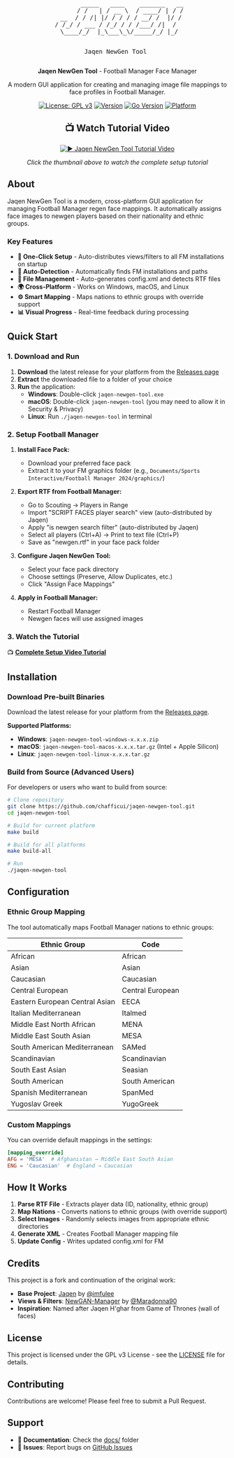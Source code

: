 <div align="center"><pre>
        _____   ____    _______   __
       / /   | / __ \  / ____/ | / /
  __  / / /| |/ / / / / __/ /  |/ /
 / /_/ / ___ / /_/ / / /___/ /|  /  
 \____/_/  |_\___\_\/_____/_/ |_/

Jaqen NewGen Tool
</pre></div>

<div align="center">

**Jaqen NewGen Tool** - Football Manager Face Manager

A modern GUI application for creating and managing image file mappings to face profiles in Football Manager.

[![License: GPL v3](https://img.shields.io/badge/License-GPLv3-blue.svg)](https://www.gnu.org/licenses/gpl-3.0)
[![Version](https://img.shields.io/badge/Version-1.0.0-green.svg)](https://github.com/chafficui/jaqen-newgen-tool/releases)
[![Go Version](https://img.shields.io/badge/Go-1.22+-00ADD8?style=flat&logo=go)](https://golang.org/)
[![Platform](https://img.shields.io/badge/Platform-Windows%20%7C%20macOS%20%7C%20Linux-lightgrey)](https://github.com/chafficui/jaqen-newgen-tool)


## 📺 Watch Tutorial Video

[![▶️ Jaqen NewGen Tool Tutorial Video](https://img.youtube.com/vi/aHnrpfH--ic/maxresdefault.jpg)](https://www.youtube.com/watch?v=aHnrpfH--ic)

*Click the thumbnail above to watch the complete setup tutorial*

</div>

## About

Jaqen NewGen Tool is a modern, cross-platform GUI application for managing Football Manager regen face mappings. It automatically assigns face images to newgen players based on their nationality and ethnic groups.

### Key Features

- **🚀 One-Click Setup** - Auto-distributes views/filters to all FM installations on startup
- **🔄 Auto-Detection** - Automatically finds FM installations and paths
- **📁 File Management** - Auto-generates config.xml and detects RTF files
- **🌍 Cross-Platform** - Works on Windows, macOS, and Linux
- **⚙️ Smart Mapping** - Maps nations to ethnic groups with override support
- **📊 Visual Progress** - Real-time feedback during processing

## Quick Start

### 1. Download and Run

1. **Download** the latest release for your platform from the [Releases page](https://github.com/chafficui/jaqen-newgen-tool/releases)
2. **Extract** the downloaded file to a folder of your choice
3. **Run** the application:
   - **Windows**: Double-click `jaqen-newgen-tool.exe`
   - **macOS**: Double-click `jaqen-newgen-tool` (you may need to allow it in Security & Privacy)
   - **Linux**: Run `./jaqen-newgen-tool` in terminal

### 2. Setup Football Manager

1. **Install Face Pack:**
   - Download your preferred face pack
   - Extract it to your FM graphics folder (e.g., `Documents/Sports Interactive/Football Manager 2024/graphics/`)

2. **Export RTF from Football Manager:**
   - Go to Scouting → Players in Range
   - Import "SCRIPT FACES player search" view (auto-distributed by Jaqen)
   - Apply "is newgen search filter" (auto-distributed by Jaqen)
   - Select all players (Ctrl+A) → Print to text file (Ctrl+P)
   - Save as "newgen.rtf" in your face pack folder

3. **Configure Jaqen NewGen Tool:**
   - Select your face pack directory
   - Choose settings (Preserve, Allow Duplicates, etc.)
   - Click "Assign Face Mappings"

4. **Apply in Football Manager:**
   - Restart Football Manager
   - Newgen faces will use assigned images

### 3. Watch the Tutorial

📺 **[Complete Setup Video Tutorial](https://youtu.be/aHnrpfH--ic)**

## Installation

### Download Pre-built Binaries

Download the latest release for your platform from the [Releases page](https://github.com/chafficui/jaqen-newgen-tool/releases).

**Supported Platforms:**
- **Windows**: `jaqen-newgen-tool-windows-x.x.x.zip`
- **macOS**: `jaqen-newgen-tool-macos-x.x.x.tar.gz` (Intel + Apple Silicon)
- **Linux**: `jaqen-newgen-tool-linux-x.x.x.tar.gz`

### Build from Source (Advanced Users)

For developers or users who want to build from source:

```bash
# Clone repository
git clone https://github.com/chafficui/jaqen-newgen-tool.git
cd jaqen-newgen-tool

# Build for current platform
make build

# Build for all platforms
make build-all

# Run
./jaqen-newgen-tool
```

## Configuration

### Ethnic Group Mapping

The tool automatically maps Football Manager nations to ethnic groups:

| Ethnic Group | Code |
|--------------|------|
| African | African |
| Asian | Asian |
| Caucasian | Caucasian |
| Central European | Central European |
| Eastern European Central Asian | EECA |
| Italian Mediterranean | Italmed |
| Middle East North African | MENA |
| Middle East South Asian | MESA |
| South American Mediterranean | SAMed |
| Scandinavian | Scandinavian |
| South East Asian | Seasian |
| South American | South American |
| Spanish Mediterranean | SpanMed |
| Yugoslav Greek | YugoGreek |

### Custom Mappings

You can override default mappings in the settings:

```toml
[mapping_override]
AFG = 'MESA'  # Afghanistan → Middle East South Asian
ENG = 'Caucasian'  # England → Caucasian
```

## How It Works

1. **Parse RTF File** - Extracts player data (ID, nationality, ethnic group)
2. **Map Nations** - Converts nations to ethnic groups (with override support)
3. **Select Images** - Randomly selects images from appropriate ethnic directories
4. **Generate XML** - Creates Football Manager mapping file
5. **Update Config** - Writes updated config.xml for FM

## Credits

This project is a fork and continuation of the original work:

- **Base Project**: [Jaqen](https://github.com/imfulee/jaqen) by [@imfulee](https://github.com/imfulee)
- **Views & Filters**: [NewGAN-Manager](https://github.com/Maradonna90/NewGAN-Manager) by [@Maradonna90](https://github.com/Maradonna90)
- **Inspiration**: Named after Jaqen H'ghar from Game of Thrones (wall of faces)

## License

This project is licensed under the GPL v3 License - see the [LICENSE](LICENSE) file for details.

## Contributing

Contributions are welcome! Please feel free to submit a Pull Request.

## Support

- 📖 **Documentation**: Check the [docs/](docs/) folder
- 🐛 **Issues**: Report bugs on [GitHub Issues](https://github.com/chafficui/jaqen-newgen-tool/issues)